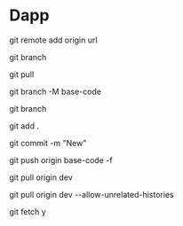 # Dapp

git remote add origin url

git branch

git pull

git branch -M base-code

git branch

git add .

git commit -m "New"

git push origin base-code -f

git pull origin dev

git pull origin dev --allow-unrelated-histories

git fetch
y

